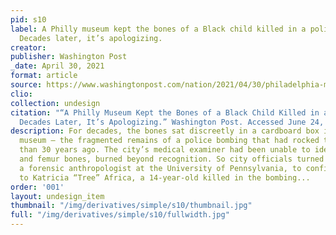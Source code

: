 ```yaml
---
pid: s10
label: A Philly museum kept the bones of a Black child killed in a police bombing.
  Decades later, it’s apologizing.
creator:
publisher: Washington Post
_date: April 30, 2021
format: article
source: https://www.washingtonpost.com/nation/2021/04/30/philadelphia-move-bombing-bones-upenn/
clio:
collection: undesign
citation: "“A Philly Museum Kept the Bones of a Black Child Killed in a Police Bombing.
  Decades Later, It’s Apologizing.” Washington Post. Accessed June 24, 2021. https://www.washingtonpost.com/nation/2021/04/30/philadelphia-move-bombing-bones-upenn/."
description: For decades, the bones sat discreetly in a cardboard box in a Philadelphia
  museum — the fragmented remains of a police bombing that had rocked the city more
  than 30 years ago. The city’s medical examiner had been unable to identify the pelvic
  and femur bones, burned beyond recognition. So city officials turned to Alan Mann,
  a forensic anthropologist at the University of Pennsylvania, to confirm they belonged
  to Katricia “Tree” Africa, a 14-year-old killed in the bombing...
order: '001'
layout: undesign_item
thumbnail: "/img/derivatives/simple/s10/thumbnail.jpg"
full: "/img/derivatives/simple/s10/fullwidth.jpg"
---
```

